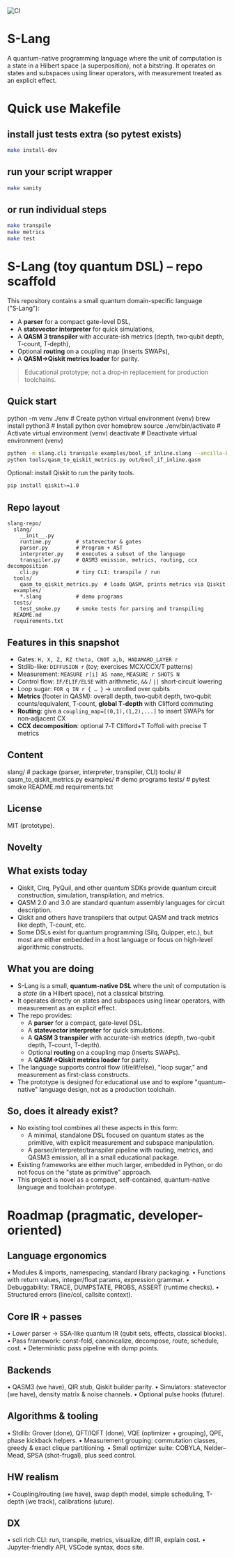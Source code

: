 ![CI](https://github.com/<you>/S-Lang/actions/workflows/ci.yml/badge.svg)

# S-Lang
A quantum-native programming language where the unit of computation is a state in a Hilbert space (a superposition), not a bitstring. It operates on states and subspaces using linear operators, with measurement treated as an explicit effect.

# Quick use Makefile

## install just tests extra (so pytest exists)
```bash
make install-dev
```
## run your script wrapper
```bash
make sanity
```
## or run individual steps
```bash
make transpile
make metrics
make test
```

# S-Lang (toy quantum DSL) – repo scaffold

This repository contains a small quantum domain-specific language ("S‑Lang"):
- A **parser** for a compact gate-level DSL,
- A **statevector interpreter** for quick simulations,
- A **QASM 3 transpiler** with accurate-ish metrics (depth, two‑qubit depth, T‑count, T‑depth),
- Optional **routing** on a coupling map (inserts SWAPs),
- A **QASM→Qiskit metrics loader** for parity.

> Educational prototype; not a drop‑in replacement for production toolchains.

## Quick start

python -m venv ./env          # Create python virtual environment (venv)
brew install python3          # Install python over homebrew
source ./env/bin/activate     # Activate virtual environment (venv)
deactivate                    # Deactivate virtual environment (venv)

```bash
python -m slang.cli transpile examples/bool_if_inline.slang --ancilla-budget 0 -o out/bool_if_inline.qasm
python tools/qasm_to_qiskit_metrics.py out/bool_if_inline.qasm
```

Optional: install Qiskit to run the parity tools.
```bash
pip install qiskit>=1.0
```

## Repo layout

```
slang-repo/
  slang/
    __init__.py
    runtime.py        # statevector & gates
    parser.py         # Program + AST
    interpreter.py    # executes a subset of the language
    transpiler.py     # QASM3 emission, metrics, routing, ccx decomposition
    cli.py            # tiny CLI: transpile / run
  tools/
    qasm_to_qiskit_metrics.py  # loads QASM, prints metrics via Qiskit
  examples/
    *.slang           # demo programs
  tests/
    test_smoke.py     # smoke tests for parsing and transpiling
  README.md
  requirements.txt
```

## Features in this snapshot

- Gates: `H, X, Z, RZ theta, CNOT a,b, HADAMARD_LAYER r`
- Stdlib-like: `DIFFUSION r` (toy; exercises MCX/CCX/T patterns)
- Measurement: `MEASURE r[i] AS name`, `MEASURE r SHOTS N`
- Control flow: `IF/ELIF/ELSE` with arithmetic, `&&` / `||` short‑circuit lowering
- Loop sugar: `FOR q IN r { … }` → unrolled over qubits
- **Metrics** (footer in QASM): overall depth, two‑qubit depth, two‑qubit counts/equivalent, T‑count, **global T‑depth** with Clifford commuting
- **Routing**: give a `coupling_map=[(0,1),(1,2),...]` to insert SWAPs for non‑adjacent CX
- **CCX decomposition**: optional 7‑T Clifford+T Toffoli with precise T metrics

## Content

slang/          # package (parser, interpreter, transpiler, CLI)
tools/          # qasm_to_qiskit_metrics.py
examples/       # demo programs
tests/          # pytest smoke
README.md
requirements.txt

## License

MIT (prototype).

## Novelty

What exists today
-----------------

- Qiskit, Cirq, PyQuil, and other quantum SDKs provide quantum circuit construction, simulation, transpilation, and metrics.
- QASM 2.0 and 3.0 are standard quantum assembly languages for circuit description.
- Qiskit and others have transpilers that output QASM and track metrics like depth, T-count, etc.
- Some DSLs exist for quantum programming (Silq, Quipper, etc.), but most are either embedded in a host language or focus on high-level algorithmic constructs.

What you are doing
------------------

- S-Lang is a small, **quantum-native DSL** where the unit of computation is a *state* (in a Hilbert space), not a classical bitstring.
- It operates directly on states and subspaces using linear operators, with measurement as an explicit effect.
- The repo provides:
  - A **parser** for a compact, gate-level DSL.
  - A **statevector interpreter** for quick simulations.
  - A **QASM 3 transpiler** with accurate-ish metrics (depth, two-qubit depth, T-count, T-depth).
  - Optional **routing** on a coupling map (inserts SWAPs).
  - A **QASM→Qiskit metrics loader** for parity.
- The language supports control flow (if/elif/else), "loop sugar," and measurement as first-class constructs.
- The prototype is designed for educational use and to explore "quantum-native" language design, not as a production toolchain.

So, does it already exist?
--------------------------

- No existing tool combines all these aspects in this form:
  - A minimal, standalone DSL focused on quantum states as the primitive, with explicit measurement and subspace manipulation.
  - A parser/interpreter/transpiler pipeline with routing, metrics, and QASM3 emission, all in a small educational package.
- Existing frameworks are either much larger, embedded in Python, or do not focus on the "state as primitive" approach.
- This project is novel as a compact, self-contained, quantum-native language and toolchain prototype.


# Roadmap (pragmatic, developer-oriented)
##	Language ergonomics
  •	Modules & imports, namespacing, standard library packaging.
  •	Functions with return values, integer/float params, expression grammar.
  •	Debuggability: TRACE, DUMPSTATE, PROBS, ASSERT (runtime checks).
  •	Structured errors (line/col, callsite context).
##	Core IR + passes
  •	Lower parser → SSA-like quantum IR (qubit sets, effects, classical blocks).
  •	Pass framework: const-fold, canonicalize, decompose, route, schedule, cost.
  •	Deterministic pass pipeline with dump points.
##	Backends
  •	QASM3 (we have), QIR stub, Qiskit builder parity.
  •	Simulators: statevector (we have), density matrix & noise channels.
  •	Optional pulse hooks (future).
##	Algorithms & tooling
  •	Stdlib: Grover (done), QFT/IQFT (done), VQE (optimizer + grouping), QPE, phase kickback helpers.
  •	Measurement grouping: commutation classes, greedy & exact clique partitioning.
  •	Small optimizer suite: COBYLA, Nelder–Mead, SPSA (shot-frugal), plus seed control.
##	HW realism
  •	Coupling/routing (we have), swap depth model, simple scheduling, T-depth (we track), calibrations (uture).
##	DX
  •	scli rich CLI: run, transpile, metrics, visualize, diff IR, explain cost.
  •	Jupyter-friendly API, VSCode syntax, docs site.
